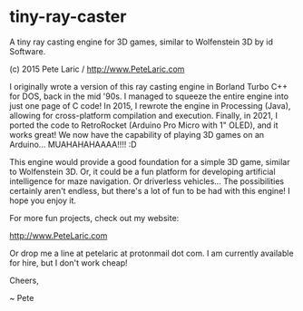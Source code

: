 # tiny-ray-caster

A tiny ray casting engine for 3D games, similar to Wolfenstein 3D by id Software.

(c) 2015 Pete Laric / http://www.PeteLaric.com

I originally wrote a version of this ray casting engine in Borland Turbo C++ for DOS, back in the mid '90s.  I managed to squeeze the entire engine into just one page of C code!  In 2015, I rewrote the engine in Processing (Java), allowing for cross-platform compilation and execution.  Finally, in 2021, I ported the code to RetroRocket (Arduino Pro Micro with 1" OLED), and it works great!  We now have the capability of playing 3D games on an Arduino...  MUAHAHAHAAAA!!!!  :D

This engine would provide a good foundation for a simple 3D game, similar to Wolfenstein 3D.  Or, it could be a fun platform for developing artificial intelligence for maze navigation.  Or driverless vehicles...  The possibilities certainly aren't endless, but there's a lot of fun to be had with this engine!  I hope you enjoy it.

For more fun projects, check out my website:

http://www.PeteLaric.com

Or drop me a line at petelaric at protonmail dot com.  I am currently available for hire, but I don't work cheap!

Cheers,

~ Pete
